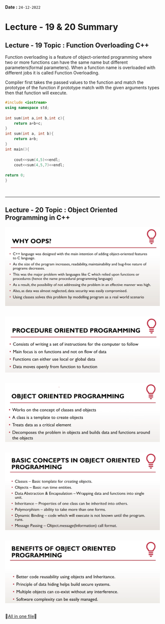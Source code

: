 **Date :** `24-12-2022`
# Lecture - 19 & 20 Summary
## Lecture - 19 Topic : Function Overloading C++

Function overloading is a feature of object-oriented programming where two or more functions can have the same name but different parameters(formal parameters). When a function name is overloaded with different jobs it is called Function Overloading.

Compiler first takes the passed values to the function and match the prototype of the function if prototype match with the given arguments types then that function will execute.

```c++
#include <iostream>
using namespace std;

int sum(int a,int b,int c){
    return a+b+c;
}
int sum(int a, int b){
    return a+b;
}
int main(){
    
    cout<<sum(4,5)<<endl;
    cout<<sum(4,5,7)<<endl;

return 0;
}
```
<br>
<hr>

## Lecture - 20 Topic : Object Oriented Programming in C++

![OOPs in C++](OOPsC++.png)<br><br>

![Procedure Oriented in C++](ProcedureOriented.png)<br><br>

![Object Oriented Programming in C++](OOPs.png)<br><br>

![Basic Concepts of OOPs](ConceptOfOOPs.png)<br><br>

![Benefits of OOPs](BenefitsOfOOPs.png)<br><br>

📑[All in one file](/Journey_so_far.md)📍
